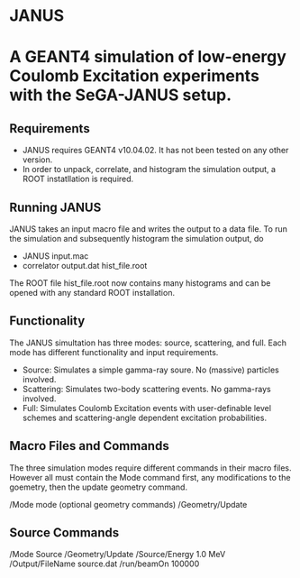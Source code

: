 JANUS
===========================================================================================
A GEANT4 simulation of low-energy Coulomb Excitation experiments with the SeGA-JANUS setup.
===========================================================================================

Requirements
------------------

- JANUS requires GEANT4 v10.04.02. It has not been tested on any other version.
- In order to unpack, correlate, and histogram the simulation output, a ROOT instatllation is required.

Running JANUS
-----------------
JANUS takes an input macro file and writes the output to a data file. To run the simulation and subsequently histogram the simulation output, do

- JANUS input.mac
- correlator output.dat hist_file.root

The ROOT file hist_file.root now contains many histograms and can be opened with any standard ROOT installation.

Functionality
-----------------
The JANUS simultation has three modes: source, scattering, and full. Each mode has different functionality and input requirements. 

- Source: Simulates a simple gamma-ray soure. No (massive) particles involved.
- Scattering: Simulates two-body scattering events. No gamma-rays involved. 
- Full: Simulates Coulomb Excitation events with user-definable level schemes and scattering-angle dependent excitation probabilities.

Macro Files and Commands
-----------------
The three simulation modes require different commands in their macro files. However all must contain the Mode command first, any modifications to the goemetry, then the update geometry command. 

/Mode mode
(optional geometry commands)
/Geometry/Update

Source Commands
-----------------

/Mode Source
/Geometry/Update
/Source/Energy 1.0 MeV
/Output/FileName source.dat
/run/beamOn 100000
